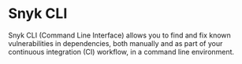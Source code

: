 # Snyk CLI

Snyk CLI \(Command Line Interface\) allows you to find and fix known vulnerabilities in dependencies, both manually and as part of your continuous integration \(CI\) workflow, in a command line environment.

